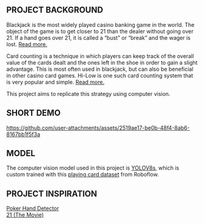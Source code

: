 ## PROJECT BACKGROUND
Blackjack is the most widely played casino banking game in the world. The object of the game is to get closer to 21 than the dealer without going over 21. If a hand goes over 21, it is called a “bust” or “break” and the wager is lost.
[Read more.](https://en.wikipedia.org/wiki/Blackjack)

Card counting is a technique in which players can keep track of the overall value of the cards dealt and the ones left in the shoe in order to gain a slight advantage. This is most often used in blackjack, but can also be beneficial in other casino card games. Hi-Low is one such card counting system that is very popular and simple. [Read more.](https://www.casinoguardian.co.uk/blackjack/hi-lo-blackjack-system/)

This project aims to replicate this strategy using computer vision.

## SHORT DEMO
https://github.com/user-attachments/assets/2519ae17-be0b-48f4-8ab6-8167bb1f5f3a



## MODEL
The computer vision model used in this project is [YOLOV8s](https://github.com/ultralytics/ultralytics), which is custom trained with this [playing card dataset](https://universe.roboflow.com/augmented-startups/playing-cards-ow27d/dataset/3) from Roboflow.

## PROJECT INSPIRATION
[Poker Hand Detector](https://youtu.be/WgPbbWmnXJ8?si=L3i7tUnto4e-ugpT&t=11180)<br>
[21 (The Movie)](https://en.wikipedia.org/wiki/21_(2008_film))
